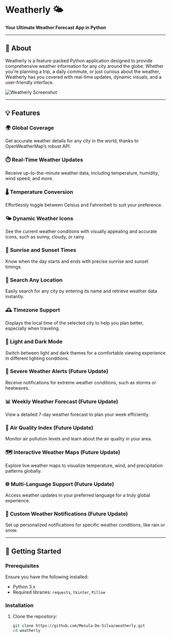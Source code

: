 # Weatherly 🌤️  
**Your Ultimate Weather Forecast App in Python**

---

## 📌 About  
Weatherly is a feature-packed Python application designed to provide comprehensive weather information for any city around the globe. Whether you're planning a trip, a daily commute, or just curious about the weather, Weatherly has you covered with real-time updates, dynamic visuals, and a user-friendly interface.

![Weatherly Screenshot](https://via.placeholder.com/600x300)

---

## 💡 Features  

### 🌍 **Global Coverage**  
Get accurate weather details for any city in the world, thanks to OpenWeatherMap’s robust API.

### ⏱️ **Real-Time Weather Updates**  
Receive up-to-the-minute weather data, including temperature, humidity, wind speed, and more.

### 🌡️ **Temperature Conversion**  
Effortlessly toggle between Celsius and Fahrenheit to suit your preference.

### 🌤️ **Dynamic Weather Icons**  
See the current weather conditions with visually appealing and accurate icons, such as sunny, cloudy, or rainy.

### 🌅 **Sunrise and Sunset Times**  
Know when the day starts and ends with precise sunrise and sunset timings.

### 📍 **Search Any Location**  
Easily search for any city by entering its name and retrieve weather data instantly.

### 🕰️ **Timezone Support**  
Displays the local time of the selected city to help you plan better, especially when traveling.

### 🎨 **Light and Dark Mode**  
Switch between light and dark themes for a comfortable viewing experience in different lighting conditions.

### 🚨 **Severe Weather Alerts (Future Update)**  
Receive notifications for extreme weather conditions, such as storms or heatwaves.

### 📊 **Weekly Weather Forecast (Future Update)**  
View a detailed 7-day weather forecast to plan your week efficiently.

### 🌌 **Air Quality Index (Future Update)**  
Monitor air pollution levels and learn about the air quality in your area.

### 🗺️ **Interactive Weather Maps (Future Update)**  
Explore live weather maps to visualize temperature, wind, and precipitation patterns globally.

### 🌐 **Multi-Language Support (Future Update)**  
Access weather updates in your preferred language for a truly global experience.

### 🔔 **Custom Weather Notifications (Future Update)**  
Set up personalized notifications for specific weather conditions, like rain or snow.

---

## 🚀 Getting Started  

### Prerequisites  
Ensure you have the following installed:  
- Python 3.x  
- Required libraries: `requests`, `tkinter`, `Pillow`  

### Installation  

1. Clone the repository:  
   ```bash
   git clone https://github.com/Menula-De-Silva/weatherly.git
   cd weatherly
